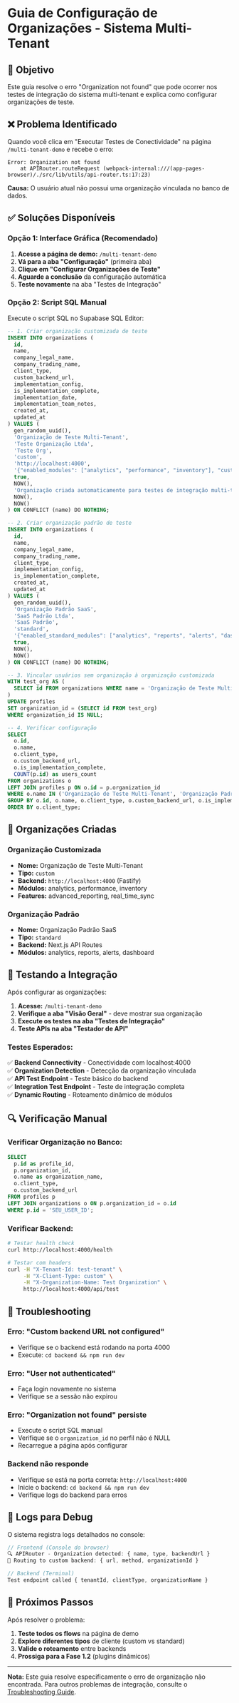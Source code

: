 # Guia de Configuração de Organizações - Sistema Multi-Tenant

## 🎯 **Objetivo**

Este guia resolve o erro "Organization not found" que pode ocorrer nos testes de integração do sistema multi-tenant e explica como configurar organizações de teste.

## ❌ **Problema Identificado**

Quando você clica em "Executar Testes de Conectividade" na página `/multi-tenant-demo` e recebe o erro:

```
Error: Organization not found
    at APIRouter.routeRequest (webpack-internal:///(app-pages-browser)/./src/lib/utils/api-router.ts:17:23)
```

**Causa:** O usuário atual não possui uma organização vinculada no banco de dados.

## ✅ **Soluções Disponíveis**

### **Opção 1: Interface Gráfica (Recomendado)**

1. **Acesse a página de demo:** `/multi-tenant-demo`
2. **Vá para a aba "Configuração"** (primeira aba)
3. **Clique em "Configurar Organizações de Teste"**
4. **Aguarde a conclusão** da configuração automática
5. **Teste novamente** na aba "Testes de Integração"

### **Opção 2: Script SQL Manual**

Execute o script SQL no Supabase SQL Editor:

```sql
-- 1. Criar organização customizada de teste
INSERT INTO organizations (
  id,
  name,
  company_legal_name,
  company_trading_name,
  client_type,
  custom_backend_url,
  implementation_config,
  is_implementation_complete,
  implementation_date,
  implementation_team_notes,
  created_at,
  updated_at
) VALUES (
  gen_random_uuid(),
  'Organização de Teste Multi-Tenant',
  'Teste Organização Ltda',
  'Teste Org',
  'custom',
  'http://localhost:4000',
  '{"enabled_modules": ["analytics", "performance", "inventory"], "custom_features": ["advanced_reporting", "real_time_sync"]}',
  true,
  NOW(),
  'Organização criada automaticamente para testes de integração multi-tenant',
  NOW(),
  NOW()
) ON CONFLICT (name) DO NOTHING;

-- 2. Criar organização padrão de teste
INSERT INTO organizations (
  id,
  name,
  company_legal_name,
  company_trading_name,
  client_type,
  implementation_config,
  is_implementation_complete,
  created_at,
  updated_at
) VALUES (
  gen_random_uuid(),
  'Organização Padrão SaaS',
  'SaaS Padrão Ltda',
  'SaaS Padrão',
  'standard',
  '{"enabled_standard_modules": ["analytics", "reports", "alerts", "dashboard"]}',
  true,
  NOW(),
  NOW()
) ON CONFLICT (name) DO NOTHING;

-- 3. Vincular usuários sem organização à organização customizada
WITH test_org AS (
  SELECT id FROM organizations WHERE name = 'Organização de Teste Multi-Tenant' LIMIT 1
)
UPDATE profiles 
SET organization_id = (SELECT id FROM test_org)
WHERE organization_id IS NULL;

-- 4. Verificar configuração
SELECT 
  o.id,
  o.name,
  o.client_type,
  o.custom_backend_url,
  o.is_implementation_complete,
  COUNT(p.id) as users_count
FROM organizations o
LEFT JOIN profiles p ON o.id = p.organization_id
WHERE o.name IN ('Organização de Teste Multi-Tenant', 'Organização Padrão SaaS')
GROUP BY o.id, o.name, o.client_type, o.custom_backend_url, o.is_implementation_complete
ORDER BY o.client_type;
```

## 🔧 **Organizações Criadas**

### **Organização Customizada**
- **Nome:** Organização de Teste Multi-Tenant
- **Tipo:** `custom`
- **Backend:** `http://localhost:4000` (Fastify)
- **Módulos:** analytics, performance, inventory
- **Features:** advanced_reporting, real_time_sync

### **Organização Padrão**
- **Nome:** Organização Padrão SaaS
- **Tipo:** `standard`
- **Backend:** Next.js API Routes
- **Módulos:** analytics, reports, alerts, dashboard

## 🧪 **Testando a Integração**

Após configurar as organizações:

1. **Acesse:** `/multi-tenant-demo`
2. **Verifique a aba "Visão Geral"** - deve mostrar sua organização
3. **Execute os testes na aba "Testes de Integração"**
4. **Teste APIs na aba "Testador de API"**

### **Testes Esperados:**

✅ **Backend Connectivity** - Conectividade com localhost:4000  
✅ **Organization Detection** - Detecção da organização vinculada  
✅ **API Test Endpoint** - Teste básico do backend  
✅ **Integration Test Endpoint** - Teste de integração completa  
✅ **Dynamic Routing** - Roteamento dinâmico de módulos  

## 🔍 **Verificação Manual**

### **Verificar Organização no Banco:**
```sql
SELECT 
  p.id as profile_id,
  p.organization_id,
  o.name as organization_name,
  o.client_type,
  o.custom_backend_url
FROM profiles p
LEFT JOIN organizations o ON p.organization_id = o.id
WHERE p.id = 'SEU_USER_ID';
```

### **Verificar Backend:**
```bash
# Testar health check
curl http://localhost:4000/health

# Testar com headers
curl -H "X-Tenant-Id: test-tenant" \
     -H "X-Client-Type: custom" \
     -H "X-Organization-Name: Test Organization" \
     http://localhost:4000/api/test
```

## 🚨 **Troubleshooting**

### **Erro: "Custom backend URL not configured"**
- Verifique se o backend está rodando na porta 4000
- Execute: `cd backend && npm run dev`

### **Erro: "User not authenticated"**
- Faça login novamente no sistema
- Verifique se a sessão não expirou

### **Erro: "Organization not found" persiste**
- Execute o script SQL manual
- Verifique se o `organization_id` no perfil não é NULL
- Recarregue a página após configurar

### **Backend não responde**
- Verifique se está na porta correta: `http://localhost:4000`
- Inicie o backend: `cd backend && npm run dev`
- Verifique logs do backend para erros

## 📝 **Logs para Debug**

O sistema registra logs detalhados no console:

```javascript
// Frontend (Console do browser)
🔍 APIRouter - Organization detected: { name, type, backendUrl }
🔄 Routing to custom backend: { url, method, organizationId }

// Backend (Terminal)
Test endpoint called { tenantId, clientType, organizationName }
```

## 🎯 **Próximos Passos**

Após resolver o problema:

1. **Teste todos os flows** na página de demo
2. **Explore diferentes tipos** de cliente (custom vs standard)
3. **Valide o roteamento** entre backends
4. **Prossiga para a Fase 1.2** (plugins dinâmicos)

---

**Nota:** Este guia resolve especificamente o erro de organização não encontrada. Para outros problemas de integração, consulte o [Troubleshooting Guide](./TROUBLESHOOTING-MULTI-TENANT.md). 